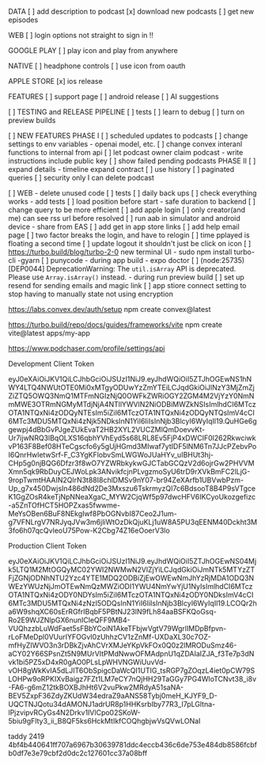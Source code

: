 DATA
[ ] add description to podcast
[x] download new podcasts
[ ] get new episodes

WEB
[ ] login options not straight to sign in !!

GOOGLE PLAY
[ ] play icon and play from anywhere

NATIVE
[ ] headphone controls
[ ] use icon from oauth

APPLE STORE
[x] ios release

FEATURES
[ ] support page
[ ] android release
[ ] AI suggestions

[ ] TESTING and RELEASE PIPELINE
[ ] tests
[ ] learn to debug
[ ] turn on preview builds

[ ] NEW FEATURES
PHASE I
[ ] scheduled updates to podcasts
[ ] change settings to env variables - openai model, etc.
[ ] change convex interanl functions to internal from api
[ ] let podcast owner claim podcast - write instructions include public key
[ ] show failed pending podcasts
PHASE II
[ ] expand details - timeline expand contract
[ ] use history
[ ] paginated queries
[ ] security only I can delete podcast

[ ] WEB - delete unused code
[ ] tests
[ ] daily back ups
[ ] check everything works - add tests
[ ] load position before start - safe duration to backend
[ ] change query to be more efficient
[ ] add apple login
[ ] only creator(and me) can see rss url before resolved
[ ] run aab in simulator and android device - share from EAS
[ ] add get in app store links
[ ] add help email page
[ ] two factor breaks the login, and have to relogin
[ ] time pplayed is floating a second time
[ ] update logout it shouldn't just be click on icon
[ ] https://turbo.build/blog/turbo-2-0 new terminal UI - sudo npm install turbo-cli -gyarn
[ ] punycode - during app build - expo doctor
[ ] (node:25735) [DEP0044] DeprecationWarning: The `util.isArray` API is deprecated. Please use `Array.isArray()` instead. - during run preview build
[ ] set up resend for sending emails and magic link
[ ] app stiore connect setting to stop having to manually state not using encryption

https://labs.convex.dev/auth/setup
npm create convex@latest

https://turbo.build/repo/docs/guides/frameworks/vite
npm create vite@latest apps/my-app

https://www.podchaser.com/profile/settings/api

Development Client Token

eyJ0eXAiOiJKV1QiLCJhbGciOiJSUzI1NiJ9.eyJhdWQiOiI5ZTJhOGEwNS1hNWY4LTQ4NWUtOTE0Mi0xMTgyODUwYzZmYTEiLCJqdGkiOiJlNzY3MjZmZjZiZTQ5OWQ3NmQ1MTFmNGIzNjQ0OWFkZWRiOGY2ZGM4M2VjYzY0NmNmMWE3OTRmNGMyMTdjNjA4NTllYWVlN2NiODBiMWZkNSIsImlhdCI6MTczOTA1NTQxNi4zODQyNTEsIm5iZiI6MTczOTA1NTQxNi4zODQyNTQsImV4cCI6MTc3MDU5MTQxNi4zNjk5NDksInN1YiI6IiIsInNjb3BlcyI6WyIqIl19.QuHGe6ggewpj4dBbGvPJgeZUkEvaT2HB2XYL2VUCZMlQmDoevvKt-Ur7ijwNRQ3lBqOLXS16qbhYVhEyd5s68LRL8Ev5FjP4xDWCIF0l262RkwciwkvP163F8Bef08HTeCgscfo6y5gUjHGmd3MIwaf7ytIDF5lNM6Tn7JJcPZebvPoI6QnrHwletwSrf-F_C3YgKFlobvSmLWGWoJUaHYv_uIBHUt3hj-CHp5g0njBQG6Dfzr3f8wO7YZWRbkykwGJCTabGCQzV2d6ojrGw2PHVVMXmn5qk9RbDuyCEJWoLpk3ANvikfcjnPLvgzmoSyU6trD9rXVkBmFC2lLjG-9ropTwmtHAAIN2QlrN3t88I8chlDMSv9nY07-br94ZeXArfb1UBVwbPzm-Up_g7x450DwjsIn486dNd2De3Mxszu6TskrmyzQI7c6BdsooT8B4P9sVTgceK1GgZOsR4keTjNpNNeaXgaC_MYW2CjqWf5p97dwcHFV6IKCyoUkozgefizc-a5ZnTOfHCT5HOPZxas5fwwme-MeYsOBen6BuF8NEkgIwf8PbOGNvbI87Ceo2J1um-g7VFNLrgV7NRJyqJVw3m6jliWtOzDkQjuKLj1uW8A5PU3qEENM40Dckht3M3fo6h07qcQvleoU75Pow-K2Cbg74Z16eOoerV3lo

Production Client Token

eyJ0eXAiOiJKV1QiLCJhbGciOiJSUzI1NiJ9.eyJhdWQiOiI5ZTJhOGEwNS04Mjk5LTQ1M2MtOGQyMC02YWI2NWMwN2VlZjYiLCJqdGkiOiJmNTk5MTYzZTFjZGNjODNhNTU2Yzc4YTE1MDQ2ODBiZjEwOWEwNmJhYzRjMDA1ODQ3NWEzYWUzNjJmOTEwNmQzMWZiODI1YWU4NmYwYjU1NyIsImlhdCI6MTczOTA1NTQxNi4zODY0NDYsIm5iZiI6MTczOTA1NTQxNi4zODY0NDksImV4cCI6MTc3MDU5MTQxNi4zNzI5ODQsInN1YiI6IiIsInNjb3BlcyI6WyIqIl19.LCOQr2ha6W9shqXC60sErRGfrIBqbF5PBtNJ23lN9fLh84aaBSFKQoGsq-Ro2E9WJZNlpGX6nunICleQFF9MB4-VUQhzzbLuWdFaet5sFBbYCoiN1AkeTFbjwVgtV79WgrlIMDpBfpvn-rLoFMeDpl0VUurIYFOGvI0zUhhzCV1zZnMf-UXDaXL30c7OZ-mfHyZIWVO3n3rDBkZjvAhCVrXMJeYKpVkFOx0Q0z2lMRODuSmz46-aCY02Y66SPsnZt5N9MUrVItPMdNwwOFMAdpnU1qZDAIaIZJA_f3Te7p3dNvk1bi5PZ5xD4xR0gAO0PLsLpWHVNGWiUuvVd-vOH8gWkKvIA5dLJIT6ObSpigcDaWcQI1UTIG_tsRGP7gZOqzL4iet0pCW79SLOHPw9oRPKIXvBaigz7FZt1LM7eCY7nQjHH29TaGGy7PG4WloTCNvt38_i8v-FA6-g6mZ12tkBOXBJhHt6V2vuPkw2MRdyA51saNA-BEV5ZxpF36ZdyZKUdW34edraZ9aANS58Tybj0meH_KJYF9_D-UQCTNJQotu34dAMONJ1adrUR8p1HHKsrbIby77R3_I7pLGltna-lPjzvipvRCyGs4N2Drkv1IVlCpo02SKoW-5biu9gFlty3_ii_B8QF5ks6HckMtIkfCOQhgbjwVsQVwLONaI

taddy
2419
4bf4b440641ff707a6967b30639781ddc4eccb436c6de753e484db8586fcbfb0df7e3e79cbf2d0dc2c127601cc37a08bff
